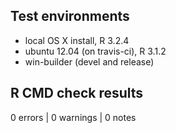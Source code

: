 ## Test environments
* local OS X install, R 3.2.4
* ubuntu 12.04 (on travis-ci), R 3.1.2
* win-builder (devel and release)

## R CMD check results
0 errors | 0 warnings | 0 notes